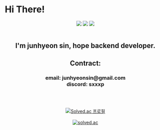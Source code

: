 Hi There!
==========
<div align="center">
<img src="https://img.shields.io/badge/Python-3776AB.svg?&style=for-the-badge&logo=Python&logoColor=white"/> 
<img src="https://img.shields.io/badge/JavaScript-F7DF1E.svg?&style=for-the-badge&logo=JavaScript&logoColor=black">
<img src="https://img.shields.io/badge/TypeScript-3178C6.svg?&style=for-the-badge&logo=TypeScript&logoColor=white">
<br /><br />

<h2>I'm junhyeon sin, hope backend developer.</h2>   

<h2>
Contract:
<h3>
email: junhyeonsin@gmail.com<br/>   
discord: sxxxp<br />
</h3>
</h2>
<br /><br />

[![Solved.ac 프로필](http://mazassumnida.wtf/api/v2/generate_badge?boj=shh0325)](https://solved.ac/shh0325)<br /><br />
[<img src="https://github-readme-stats.vercel.app/api?username=sxxxp" alt="solved.ac">](https://github.com/anuraghazra/github-readme-stats)
</div>